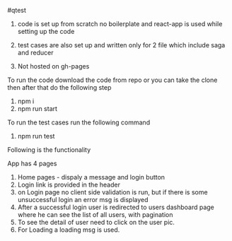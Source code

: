 #qtest


1. code is set up from scratch no boilerplate and react-app is used while setting up the code

2. test cases are also set up and written only for 2 file which include saga and reducer

3. Not hosted on gh-pages

To run the code download the code from repo or you can take the clone then after that do the following step

1. npm i
2. npm run start

To run the test cases run the following command

1. npm run test

Following is the functionality

App has 4 pages

1. Home pages - dispaly a message and login button
2. Login link is provided in the header
3. on Login page no client side validation is run, but if there is some unsuccessful         login an error msg is displayed
4. After a successful login user is redirected to users dashboard page where he can see      the list of all users, with pagination
5. To see the detail of user need to click on the user pic.
6. For Loading a loading msg is used. 
